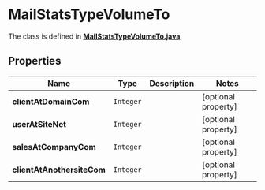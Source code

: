 

# MailStatsTypeVolumeTo

The class is defined in **[MailStatsTypeVolumeTo.java](../../src/main/java/org/openapitools/model/MailStatsTypeVolumeTo.java)**

## Properties

Name | Type | Description | Notes
------------ | ------------- | ------------- | -------------
**clientAtDomainCom** | `Integer` |  |  [optional property]
**userAtSiteNet** | `Integer` |  |  [optional property]
**salesAtCompanyCom** | `Integer` |  |  [optional property]
**clientAtAnothersiteCom** | `Integer` |  |  [optional property]






